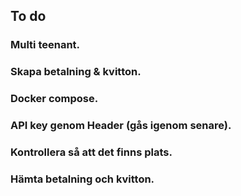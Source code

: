 ## To do

### Multi teenant.
### Skapa betalning & kvitton.
### Docker compose.
### API key genom Header (gås igenom senare).
### Kontrollera så att det finns plats.
### Hämta betalning och kvitton. 
